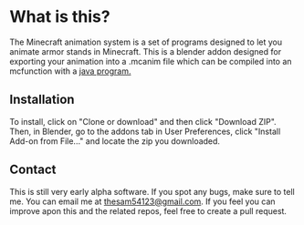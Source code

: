 # What is this?
The Minecraft animation system is a set of programs designed to let you animate armor stands in Minecraft. This is a blender addon designed for exporting your animation into a .mcanim file which can be compiled into an mcfunction with a [java program.](https://github.com/Sam54123/mc-animation)

## Installation

To install, click on "Clone or download" and then click "Download ZIP". Then, in Blender, go to the addons tab in User Preferences, click "Install Add-on from File..." and locate the zip you downloaded.

## Contact

This is still very early alpha software. If you spot any bugs, make sure to tell me. You can email me at thesam54123@gmail.com. If you feel you can improve apon this and the related repos, feel free to create a pull request.